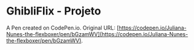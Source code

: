 # GhibliFlix - Projeto

A Pen created on CodePen.io. Original URL: [https://codepen.io/Juliana-Nunes-the-flexboxer/pen/bGzamWV](https://codepen.io/Juliana-Nunes-the-flexboxer/pen/bGzamWV).

